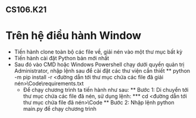 ## CS106.K21
# Trên hệ điều hành Window
* Tiến hành clone toàn bộ các file về, giải nén vào một thư mục bất kỳ
* Tiến hành cài đặt Python bản mới nhất
* Sau đó vào CMD hoặc Windows Powershell chạy dưới quyền quản trị Administrator, nhập lệnh sau để cài đặt các thư viện cần thiết
  ** python -m pip install -r <đường dẫn tới thư mục chứa các file đã giải nén>\Code\requirements.txt
  * Để chạy chương trình ta tiến hành như sau:
    ** Bước 1: Di chuyển tới thư mục chứa các file đã nén, sử dụng lệnh:
      *** cd <đường dẫn tới thư mục chứa file đã nén>\Code
    ** Bước 2: Nhập lệnh python main.py để chạy chương trình
